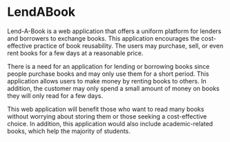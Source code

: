 # LendABook
Lend-A-Book is a web application that offers a uniform platform for lenders and borrowers to exchange books. This application encourages the cost-effective practice of book reusability. The users may purchase, sell, or even rent books for a few days at a reasonable price.

There is a need for an application for lending or borrowing books since people purchase books and may only use them for a short period. This application allows users to make money by renting books to others. In addition, the customer may only spend a small amount of money on books they will only read for a few days.

This web application will benefit those who want to read many books without worrying about storing them or those seeking a cost-effective choice. In addition, this application would also include academic-related books, which help the majority of students. 
